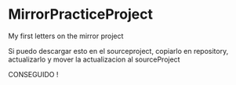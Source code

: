 # MirrorPracticeProject

My first letters on the mirror project

Si puedo descargar esto en el sourceproject, copiarlo en repository, actualizarlo y mover la actualizacion al sourceProject


CONSEGUIDO !
